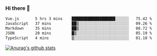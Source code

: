 ### Hi there 👋



<!--
**webB1an/webB1an** is a ✨ _special_ ✨ repository because its `README.md` (this file) appears on your GitHub profile.

Here are some ideas to get you started:

- 🔭 I’m currently working on ...
- 🌱 I’m currently learning ...
- 👯 I’m looking to collaborate on ...
- 🤔 I’m looking for help with ...
- 💬 Ask me about ...
- 📫 How to reach me: ...
- 😄 Pronouns: ...
- ⚡ Fun fact: ...
-->

<!--START_SECTION:waka-->

```txt
Vue.js       5 hrs 3 mins    ███████████████████░░░░░░   75.42 %
JavaScript   37 mins         ██▒░░░░░░░░░░░░░░░░░░░░░░   09.26 %
Markdown     35 mins         ██▒░░░░░░░░░░░░░░░░░░░░░░   08.72 %
JSON         20 mins         █▒░░░░░░░░░░░░░░░░░░░░░░░   05.19 %
TypeScript   4 mins          ▒░░░░░░░░░░░░░░░░░░░░░░░░   01.10 %
```

<!--END_SECTION:waka-->


[![Anurag's github stats](https://github-readme-stats.vercel.app/api?username=webB1an&show_icons=true&theme=radical)](https://github.com/anuraghazra/github-readme-stats)

